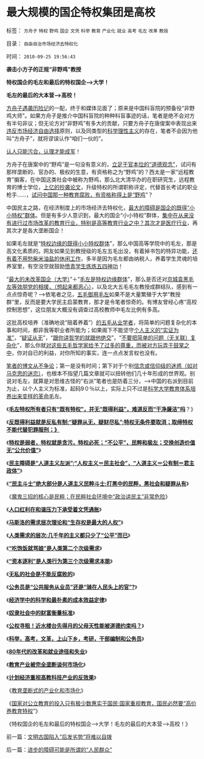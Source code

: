 # 最大规模的国企特权集团是高校

标签： `方舟子` `特权` `野鸡` `国企` `文凭` `科举` `教育` `产业化` `就业` `高考` `毛左` `改革` `教授` 

目录： `自由自治市场经济去特权化`

时间： `2010-09-25 19:56:43`

**袭击小方子的正规“非野鸡”教授**

**特权国企的毛左和最后的特权国企——>大学！**

**毛左的最后的大本营——>高校！**

[方舟子遇袭历险记](../../../2010/9/13/唐骏假文凭背后的几百万科举蜱虫.md)的一配，终于和媒体见面了；原来是中国科盲院的预备役“非野鸡大师”。如果方舟子是推介中国科盲院的种种科盲事迹的话，笔者是绝不会对方有半句非议；但无论方对“非野鸡”有多大的贡献，只要方舟子在唐俊案中表现出来[违反市场经济自由选择](../../../2010/7/21/炒作唐骏假文凭突显国民劣根性.md)原则，以及同类型的[科学理性主义](../../../2010/5/10/理性主义科学家是不是很牛逼的大祭师？.md)的存在，笔者不会因为他叫“方舟子”，就将谬误认作“咱们一伙的”。

[认人只能污合，认理才能成军](../../../2010/4/26/认人只能污合，认理可以成军.md)！

方舟子在唐案中的“野鸡”是一句没有意义的，[立足于官本位的“道德观念”](../../../2010/6/23/“讲道德者”最缺德.md)，试问有那样垄断的、官办的、极权的生意，有资格称之为“野鸡”的？西太是一家“远程教育”掮客，在中国这类社会中被称为野鸡，那么北大清华办的在职研究生，远程教育的博士学位，[上亿的抄袭论文](../../../2009/12/8/为神写文章的中国文人和中国的科学.md)，升级特权的所谓职称评定，代替首长考试的职业枪手……，[试问中国那一种教育腐败，有资格称得上是“野鸡](../../../2010/8/6/方唐案中荒唐的是方舟子.md)”？

中国民主之路，在经济制度上的市场经济去特权化，[最大的障碍是国企的既得“小小特权”群体](../../../2009/7/29/阻碍中国深入改革的最顽固利益集团.md)。但是有多少人意识到，最大的国企“小小特权”群体，[集中在从来没有进行过市场改革的教育行业，特别是高等教育行业之中？其次才是医疗行业](../../../2010/8/3/国家重视医疗重视教育结果是贵得受不了.md)，再其次才是各大垄断国企！

如果毛左就是“[特权边缘的既得小小特权群体](../../../2010/9/17/最根本的腐败：国企父母离退子女顶替.md)”，那么中国高等学院中的毛左，那是高文化素质的。网友如果见到教授级的毛左五毛出没，有着掉书包的特异功能，[还有着不用愁柴米油盐的休闲工作](../../../2010/9/15/民主就是民生！天生就是柴米油盐.md)，多半是因为毛左都由纳税人，养着学生灵魂的培养室里，有空没空就鼓励[愤青学生炼炼五四神功](../../../2010/9/15/五四统治者段祺瑞和暴力行为.md)！

“[最大的未改革国企（大学）](../../../2009/1/30/教育产业化，考公务员，大学生失业.md)”＋“[毛左是特权边缘群体](http://hi.baidu.com/darthchn/blog/item/0c1a63b59081627a8bd4b2bc.html)”，那么是否还对[京城袁黑毛左等效朋党的相援，（想起来都恶心）](../../../2010/6/2/历史意识形态，驳论容易立论难.md)，以及北大五毛毛左教授成群结队，感到有一点点惊奇呢？——>依笔者之见，[五毛御用毛左](../../../2009/10/21/人，鬼.md)如果不是大量繁殖于大学“教授群”里，反而是要大学民主启蒙教育，那才是令笔者惊奇的。有博友曾经心疼“高校控制思想”，这位朋友大概没有调查过高校教师中毛左比例有多高。

这批高校培养（准确地说“赔着养着”）[的五毛从业学者](../../../2010/1/13/五毛就业是个技术活.md)，将简单的问题复杂化的本事和时间，都非我等职业者所能为；如果阁下不能坚守[个人主义的“实证为准”](../../../2009/12/22/什么是科学？科学实证性和理论和哲学.md)，“[疑证从无](../../../2010/6/22/最大的敌人是自已；科学实证标准的的回归测试.md)”，“[跟你讲哲学的就跟他绝交](../../../2010/2/12/哲学是“岂有此理”的学问.md)”，“[不要把简单的问题（无关联）复杂化](../../../2010/1/5/存实除虚的奥卡姆剃刀法则.md)”，那么你就[对这些五毛哲学家给予了过多的尊重，而被对方玩弄于鼓掌之中](../../../2010/1/9/“白马非马”与辩证法和实证和科学理论.md)，你对自已的利益，对你所知的事实，连一点点发言权也没有。

[笔者的博文从不争论](../../../2009/11/24/科学求知“五不争论”只讲事实.md)；第一是没有时间；第下对于个别[信念或信仰级的迷惑（如对马克思的迷恋）](../../../2010/2/3/迷恋哲学不是邪恶的，就是没用的.md)，也根本不指望几篇文章就可以扭转他们几十年形成的世界观。别说对毛左，就算是对思维古怪的“右派”笔者也是防着三分，——>中国的右派到目前为止，以个人主义为标准，起码9０％以上，实际上只不过是[科学大学教育体系培养出来变样的革命毛](../../../2010/9/15/民主就是民生！天生就是柴米油盐.md)左。

《[**毛左特权所有者只有“既有特权”，并无“既得利益”，难道反而“干净廉洁”吗**](../../../2010/9/17/最根本的腐败：国企父母离退子女顶替.md)？》

《[**反既得利益就是反私有制;“疑罪从无，疑财尽私”;特权无条件要取消；取缔特权不能代替犯罪服刑；》**](../../../2010/9/20/既得利益和私有制的“疑罪从无，疑财尽私”.md)

《[**特权是弱者，特权就是贪污，特权必死；“不公平”，民粹和极左；交换创造价值无“公允价值”**](../../../2010/9/20/特权是弱者；特权就是贪污；市场无“公允价值标准”.md)》

《[**民主障碍是“人道主义左派”;“人权主义＝民主社会”，“人道主义＝公有制＝君主政体”**](../../../2010/9/21/人道，人道主义和民粹.md)》

《[**“民主斗士”绝大部分是人道主义民粹斗士;打黑中的民粹，黑社会和疑罪从有**](../../../2010/9/21/“民主斗士”大部分是民粹斗士.md)》

《[魔鬼三招的核心是民粹；在民粹社会环境中“政治讲民主”非常危险](../../../2010/9/21/讲民主首先不要“闹民粹”.md)》

《[**人口红利在和谐压力下承受着文凭通胀**](../../../2008/11/26/人口红利在和谐压力下承受着文凭通胀.md)》

《[**马斯洛的需求层次理论和“生存权是最大的人权”**](../../../2009/11/8/马斯洛的需求层次理论和“生存权是最大的人权”.md)》

《[**人类需求的层次:几千年的主义都只少了“公平”而已**](../../../2009/11/8/人类第二个次级需求是“公平”.md)》

《[**“吃饱饭就骂娘”是人类第二个次级需求**](../../../2009/11/8/“吃饱饭就骂娘”是人类第二个次级需求.md)》

《[**“资本逐利”是人类行为第三个次级需求本能**](../../../2009/11/9/“资本逐利”是人类行为第三个次级需求本能.md)》

《[**无私的社会是不能反腐败的**](../../../2009/12/5/无私的社会是不能反腐败的.md)》

《[**公务员是“公共服务从业员”还是“骑在人民头上的官”?**](../../../2009/12/6/公务员，即公共服务从业员.md)》

《[**经济学中的科学和最朴素的成本效益定律**](../../../2009/12/7/经济学中的科学和最朴素的成本效益定律.md)》

《[**奴隶社会中的财富衡量标准**](../../../2009/12/8/奴隶社会中的财富衡量标准.md)》

《[**公权寻租！近水楼台先得月的父母天性能被道德约束吗？**](../../../2009/12/9/父母天性能被道德约束吗？.md)》

《[**科举，高考，文革，上山下乡，考研，干部编制和公务员**](../../../2009/12/9/现代科举之高考、国考、公务员和考研.md)》

《[**80年代的改革和就业途径和失业**](../../../2009/12/10/80年代的改革和就业途径和失业.md)》

《[**教育产业被完全垄断谈何市场化**](../../../2009/12/10/教育产业被完全垄断谈何市场化.md)》

《[**计划经济重视高教科技产业的反效果**](../../../2009/12/10/计划经济重视高教科技产业的反效果.md)》

《[教育垄断式的产业化和市场化](../../../2009/12/11/教育垄断式的产业化和市场化.md)》

《[国家对公立教育的投入只有极少数惠实于国民;国家重视教育，国民必然要“高价养教育特权](../../../2010/8/3/国家重视医疗重视教育结果是贵得受不了.md)”》

《特权国企的毛左和最后的特权国企——>大学！毛左的最后的大本营——>高校！》



前一篇：[文明古国陷入“后发劣势”将难以自拨](../../../2010/9/24/文明古国陷入“后发劣势”将难以自拨.md)

后一篇：[进步的障碍可能是所谓的“人民群众”](../../../2010/9/25/进步的障碍可能是所谓的“人民群众”.md)